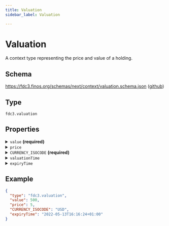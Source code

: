 ```yaml
---
title: Valuation
sidebar_label: Valuation

---
```


# Valuation

A context type representing the price and value of a holding.

## Schema

<https://fdc3.finos.org/schemas/next/context/valuation.schema.json> ([github](https://github.com/finos/FDC3/tree/main/packages/fdc3-context/schemas/context/valuation.schema.json))

## Type

`fdc3.valuation`

## Properties

<details>
  <summary><code>value</code> <strong>(required)</strong></summary>

**type**: `number`

The value of the holding, expresses in the nominated currency.

</details>

<details>
  <summary><code>price</code></summary>

**type**: `number`

The price per unit the the valuation is based on.

</details>

<details>
  <summary><code>CURRENCY_ISOCODE</code> <strong>(required)</strong></summary>

**type**: `string`

The valuation currency, which should conform to 3 character alphabetic codes defined in [ISO 4217](https://www.iso.org/iso-4217-currency-codes.html)

</details>

<details>
  <summary><code>valuationTime</code></summary>

**type**: `string`

The time at which the valuation was performed, encoded according to [ISO 8601-1:2019](https://www.iso.org/standard/70907.html) with a timezone indicator included.

</details>

<details>
  <summary><code>expiryTime</code></summary>

**type**: `string`

The time at which this valuation expires, encoded according to [ISO 8601-1:2019](https://www.iso.org/standard/70907.html) with a timezone indicator included.

</details>

## Example

```json
{
  "type": "fdc3.valuation",
  "value": 500,
  "price": 5,
  "CURRENCY_ISOCODE": "USD",
  "expiryTime": "2022-05-13T16:16:24+01:00"
}
```

